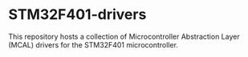 # STM32F401-drivers
This repository hosts a collection of Microcontroller Abstraction Layer (MCAL) drivers for the STM32F401 microcontroller.
